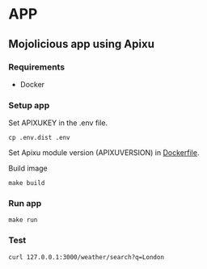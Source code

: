 # APP

## Mojolicious app using Apixu

### Requirements
* Docker

### Setup app

Set APIXUKEY in the .env file.
```
cp .env.dist .env
```

Set Apixu module version (APIXUVERSION) in [Dockerfile](./Dockerfile).

Build image
```
make build
```

### Run app
```
make run
```

### Test
```
curl 127.0.0.1:3000/weather/search?q=London
```
